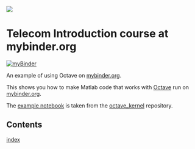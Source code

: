 ![](https://uob.edu.ly/assets/all/images/uob_logo2.png)
# Telecom Introduction course at mybinder.org

[![myBinder](https://mybinder.org/badge.svg)](https://mybinder.org/v2/gh/abdislam/ee419tele1/master?filepath=index.ipynb)

An example of using Octave on [mybinder.org](https://mybinder.org/).

This shows you how to make Matlab code that works with [Octave](https://www.gnu.org/software/octave/) run on [mybinder.org](https://mybinder.org/).

The [example notebook](index.ipynb) is taken from the [octave_kernel](https://github.com/Calysto/octave_kernel) repository.

## Contents
[index](index.ipynb)
